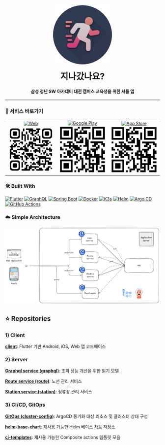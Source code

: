 
<h1 align="center">
  <a href="https://isitgone.site"><img src="/assets/isitgone.png" alt="Is It Gone?" width="192" style="margin-bottom: 10px"></a>
  <br>
  지나갔나요?
  <br>
</h1>

<h4 align="center">삼성 청년 SW 아카데미 대전 캠퍼스 교육생을 위한 셔틀 앱</h4>

---
### 🚀 서비스 바로가기

<table>
  <tr>
    <td align="center">
      <a href="https://isitgone.site">
        <img src="https://img.shields.io/badge/Web-Available-ad83d9?logo=google-chrome&logoColor=white" alt="Web" />
      </a>
      <br>
      <img src="/assets/qr-web.png" alt="Web QR" width="160" />
    </td>
    <td align="center">
      <a href="https://play.google.com/store/apps">
        <img src="https://img.shields.io/badge/Google%20Play-Coming_soon!-brightgreen?logo=google-play" alt="Google Play" />
      </a>
      <br>
      <img src="/assets/qr.png" alt="Play Store QR" width="160" />
    </td>
    <td align="center">
      <a href="https://apps.apple.com">
        <img src="https://img.shields.io/badge/App%20Store-Coming_soon!-blue?logo=apple" alt="App Store" />
      </a>
      <br>
      <img src="/assets/qr.png" alt="App Store QR" width="160" />
    </td>
  </tr>
</table>


### 🛠️ Built With

[![Flutter](https://img.shields.io/badge/Flutter-02569B?style=for-the-badge&logo=flutter&logoColor=white)](https://flutter.dev/) 
[![GraphQL](https://img.shields.io/badge/GraphQL-E10098?style=for-the-badge&logo=graphql&logoColor=white)](https://graphql.org/)
[![Spring Boot](https://img.shields.io/badge/Spring%20Boot-6DB33F?style=for-the-badge&logo=spring-boot&logoColor=white)](https://spring.io/projects/spring-boot) 
[![Docker](https://img.shields.io/badge/Docker-2496ED?style=for-the-badge&logo=docker&logoColor=white)](https://www.docker.com/) 
[![K3s](https://img.shields.io/badge/K3s-FF6600?style=for-the-badge&logo=k3s&logoColor=white)](https://k3s.io/) 
[![Helm](https://img.shields.io/badge/Helm-0F1689?style=for-the-badge&logo=helm&logoColor=white)](https://helm.sh/) 
[![Argo CD](https://img.shields.io/badge/Argo--CD-EF7B4D?style=for-the-badge&logo=argo&logoColor=white)](https://argo-cd.readthedocs.io/) 
[![GitHub Actions](https://img.shields.io/badge/GitHub_Actions-2088FF?style=for-the-badge&logo=github-actions&logoColor=white)](https://github.com/features/actions)


### ☁️ Simple Architecture

![img_1.png](/assets/architecture.png)


## ⭐ Repositories

### 1) Client
**[client](https://github.com/IsItGone/client)**: Flutter 기반 Android, iOS, Web 앱 코드베이스


### 2) Server
**[Graphql service (graphql)](https://github.com/IsItGone/graphql)**: 조회 성능 개선을 위한 읽기 모델

**[Route service (route)](https://github.com/IsItGone/route)**: 노선 관리 서비스

**[Station service (station)](https://github.com/IsItGone/station)**: 정류장 관리 서비스


### 3) CI/CD, GitOps
**[GitOps (cluster-config)](https://github.com/IsItGone/cluster-config)**: ArgoCD 동기화 대상 리소스 및 클러스터 상태 구성

**[helm-base-chart](https://github.com/IsItGone/helm-base-chart)**: 재사용 가능한 Helm 베이스 차트 저장소

**[ci-templates](https://github.com/IsItGone/ci-templates)**: 재사용 가능한 Composite actions 템플릿 모음
